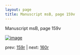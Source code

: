 ```yaml
---
layout: page
title: Manuscript msB, page 159v
---
```


Manuscript msB, page 159v

[![image](http://www.homermultitext.org/iipsrv?OBJ=IIP,1.0&FIF=/project/homer/pyramidal/deepzoom/hmt/vbbifolio/v1/vb_159v_160r.tif&WID=100&CVT=JPEG)](http://www.homermultitext.org/ict2/?urn=urn:cite2:hmt:vbbifolio.v1:vb_159v_160r)

prev:  [159r](../159r) | next:  [160r](../160r)

